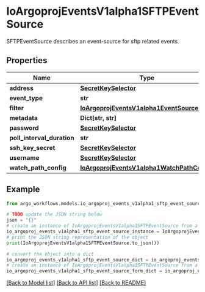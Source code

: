 # IoArgoprojEventsV1alpha1SFTPEventSource

SFTPEventSource describes an event-source for sftp related events.

## Properties

Name | Type | Description | Notes
------------ | ------------- | ------------- | -------------
**address** | [**SecretKeySelector**](SecretKeySelector.md) |  | [optional] 
**event_type** | **str** |  | [optional] 
**filter** | [**IoArgoprojEventsV1alpha1EventSourceFilter**](IoArgoprojEventsV1alpha1EventSourceFilter.md) |  | [optional] 
**metadata** | **Dict[str, str]** |  | [optional] 
**password** | [**SecretKeySelector**](SecretKeySelector.md) |  | [optional] 
**poll_interval_duration** | **str** |  | [optional] 
**ssh_key_secret** | [**SecretKeySelector**](SecretKeySelector.md) |  | [optional] 
**username** | [**SecretKeySelector**](SecretKeySelector.md) |  | [optional] 
**watch_path_config** | [**IoArgoprojEventsV1alpha1WatchPathConfig**](IoArgoprojEventsV1alpha1WatchPathConfig.md) |  | [optional] 

## Example

```python
from argo_workflows.models.io_argoproj_events_v1alpha1_sftp_event_source import IoArgoprojEventsV1alpha1SFTPEventSource

# TODO update the JSON string below
json = "{}"
# create an instance of IoArgoprojEventsV1alpha1SFTPEventSource from a JSON string
io_argoproj_events_v1alpha1_sftp_event_source_instance = IoArgoprojEventsV1alpha1SFTPEventSource.from_json(json)
# print the JSON string representation of the object
print(IoArgoprojEventsV1alpha1SFTPEventSource.to_json())

# convert the object into a dict
io_argoproj_events_v1alpha1_sftp_event_source_dict = io_argoproj_events_v1alpha1_sftp_event_source_instance.to_dict()
# create an instance of IoArgoprojEventsV1alpha1SFTPEventSource from a dict
io_argoproj_events_v1alpha1_sftp_event_source_form_dict = io_argoproj_events_v1alpha1_sftp_event_source.from_dict(io_argoproj_events_v1alpha1_sftp_event_source_dict)
```
[[Back to Model list]](../README.md#documentation-for-models) [[Back to API list]](../README.md#documentation-for-api-endpoints) [[Back to README]](../README.md)


